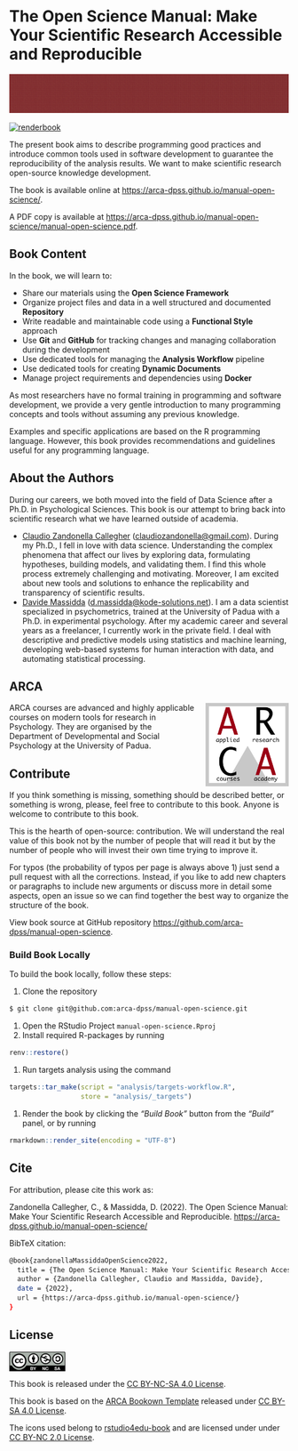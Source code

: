 
<!-- README.md is generated from README.Rmd. Please edit that file -->

# The Open Science Manual: Make Your Scientific Research Accessible and Reproducible

<img src="assets/images/banner.png" height="70px" width="100%">

<!-- badges: start -->

[![renderbook](https://github.com/arca-dpss/manual-open-science/actions/workflows/deploy_bookdown.yml/badge.svg)](https://github.com/arca-dpss/manual-open-science/actions/workflows/deploy_bookdown.yml)
<!-- badges: end -->

The present book aims to describe programming good practices and
introduce common tools used in software development to guarantee the
reproducibility of the analysis results. We want to make scientific
research open-source knowledge development.

The book is available online at
<https://arca-dpss.github.io/manual-open-science/>.

A PDF copy is available at
<https://arca-dpss.github.io/manual-open-science/manual-open-science.pdf>.

## Book Content

In the book, we will learn to:

-   Share our materials using the **Open Science Framework**
-   Organize project files and data in a well structured and documented
    **Repository**
-   Write readable and maintainable code using a **Functional Style**
    approach
-   Use **Git** and **GitHub** for tracking changes and managing
    collaboration during the development
-   Use dedicated tools for managing the **Analysis Workflow** pipeline
-   Use dedicated tools for creating **Dynamic Documents**
-   Manage project requirements and dependencies using **Docker**

As most researchers have no formal training in programming and software
development, we provide a very gentle introduction to many programming
concepts and tools without assuming any previous knowledge.

Examples and specific applications are based on the R programming
language. However, this book provides recommendations and guidelines
useful for any programming language.

## About the Authors

During our careers, we both moved into the field of Data Science after a
Ph.D. in Psychological Sciences. This book is our attempt to bring back
into scientific research what we have learned outside of academia.

-   [Claudio Zandonella
    Callegher](https://claudiozandonella.netlify.app/)
    (<claudiozandonella@gmail.com>). During my Ph.D., I fell in love
    with data science. Understanding the complex phenomena that affect
    our lives by exploring data, formulating hypotheses, building
    models, and validating them. I find this whole process extremely
    challenging and motivating. Moreover, I am excited about new tools
    and solutions to enhance the replicability and transparency of
    scientific results.
-   [Davide Massidda](https://www.linkedin.com/in/davidemassidda/)
    (<d.massidda@kode-solutions.net>). I am a data scientist specialized
    in psychometrics, trained at the University of Padua with a Ph.D. in
    experimental psychology. After my academic career and several years
    as a freelancer, I currently work in the private field. I deal with
    descriptive and predictive models using statistics and machine
    learning, developing web-based systems for human interaction with
    data, and automating statistical processing.

## ARCA

<img style = "margin-left: 20px;" align="right" width="150" height="150" src="assets/images/arca-logo.png">

ARCA courses are advanced and highly applicable courses on modern tools
for research in Psychology. They are organised by the Department of
Developmental and Social Psychology at the University of Padua.

## Contribute

If you think something is missing, something should be described better,
or something is wrong, please, feel free to contribute to this book.
Anyone is welcome to contribute to this book.

This is the hearth of open-source: contribution. We will understand the
real value of this book not by the number of people that will read it
but by the number of people who will invest their own time trying to
improve it.

For typos (the probability of typos per page is always above 1) just
send a pull request with all the corrections. Instead, if you like to
add new chapters or paragraphs to include new arguments or discuss more
in detail some aspects, open an issue so we can find together the best
way to organize the structure of the book.

View book source at GitHub repository
<https://github.com/arca-dpss/manual-open-science>.

### Build Book Locally

To build the book locally, follow these steps:

1.  Clone the repository

``` bash
$ git clone git@github.com:arca-dpss/manual-open-science.git
```

1.  Open the RStudio Project `manual-open-science.Rproj`
2.  Install required R-packages by running

``` r
renv::restore()
```

1.  Run targets analysis using the command

``` r
targets::tar_make(script = "analysis/targets-workflow.R", 
                  store = "analysis/_targets")
```

1.  Render the book by clicking the *“Build Book”* button from the
    *“Build”* panel, or by running

``` r
rmarkdown::render_site(encoding = "UTF-8")
```

## Cite

For attribution, please cite this work as:

Zandonella Callegher, C., & Massidda, D. (2022). The Open Science
Manual: Make Your Scientific Research Accessible and Reproducible.
<https://arca-dpss.github.io/manual-open-science/>

BibTeX citation:

``` bash
@book{zandonellaMassiddaOpenScience2022,
  title = {The Open Science Manual: Make Your Scientific Research Accessible and Reproducible},
  author = {Zandonella Callegher, Claudio and Massidda, Davide},
  date = {2022},
  url = {https://arca-dpss.github.io/manual-open-science/}
}
```

## License

<img src="images/cc-nc-sa.png" width="20%" style="display: block; margin: auto auto auto 0;" />

This book is released under the [CC BY-NC-SA 4.0
License](https://creativecommons.org/licenses/by-nc-sa/4.0/).

This book is based on the [ARCA Bookown
Template](https://github.com/arca-dpss/template-bookdown) released under
[CC BY-SA 4.0 License](https://creativecommons.org/licenses/by-sa/4.0/).

The icons used belong to
[rstudio4edu-book](https://rstudio4edu.github.io/rstudio4edu-book/) and
are licensed under under [CC BY-NC 2.0
License](https://creativecommons.org/licenses/by-nc/2.0/).
